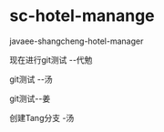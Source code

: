﻿# sc-hotel-manange
javaee-shangcheng-hotel-manager


现在进行git测试   --代勉

git测试 --汤

git测试--姜

创建Tang分支 -汤
